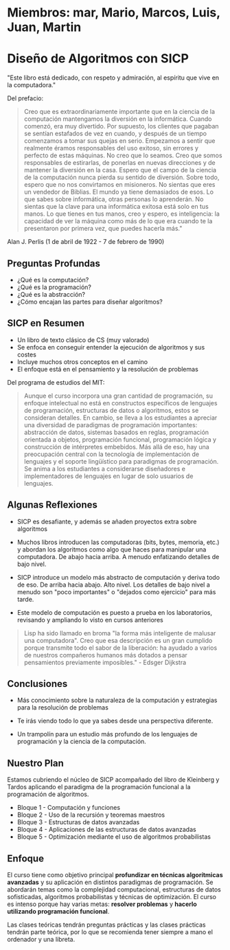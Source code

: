 # Miembros: mar, Mario, Marcos, Luis, Juan, Martin

# Diseño de Algoritmos con SICP 

"Este libro está dedicado, con respeto y admiración, al espíritu que
vive en la computadora."

Del prefacio:

> Creo que es extraordinariamente importante que en la ciencia de la
> computación mantengamos la diversión en la informática. Cuando comenzó,
> era muy divertido. Por supuesto, los clientes que pagaban se sentían
> estafados de vez en cuando, y después de un tiempo comenzamos a tomar
> sus quejas en serio. Empezamos a sentir que realmente éramos responsables
> del uso exitoso, sin errores y perfecto de estas máquinas. No creo que
> lo seamos. Creo que somos responsables de estirarlas, de ponerlas en
> nuevas direcciones y de mantener la diversión en la casa. Espero que el
> campo de la ciencia de la computación nunca pierda su sentido de diversión.
> Sobre todo, espero que no nos convirtamos en misioneros. No sientas que
> eres un vendedor de Biblias. El mundo ya tiene demasiados de esos. Lo que
> sabes sobre informática, otras personas lo aprenderán. No sientas que la
> clave para una informática exitosa está solo en tus manos. Lo que tienes
> en tus manos, creo y espero, es inteligencia: la capacidad de ver la
> máquina como más de lo que era cuando te la presentaron por primera vez,
> que puedes hacerla más."

Alan J. Perlis (1 de abril de 1922 - 7 de febrero de 1990)

## Preguntas Profundas

* ¿Qué es la computación?
* ¿Qué es la programación?
* ¿Qué es la abstracción?
* ¿Cómo encajan las partes para diseñar algoritmos?

## SICP en Resumen

* Un libro de texto clásico de CS (muy valorado)
* Se enfoca en conseguir entender la ejecución de algoritmos y sus costes
* Incluye muchos otros conceptos en el camino
* El enfoque está en el pensamiento y la resolución de problemas

Del programa de estudios del MIT:

> Aunque el curso incorpora una gran cantidad de programación, su
> enfoque intelectual no está en constructos específicos de lenguajes de
> programación, estructuras de datos o algoritmos, estos se consideran
> detalles. En cambio, se lleva a los estudiantes a apreciar una diversidad
> de paradigmas de programación importantes: abstracción de datos, sistemas
> basados en reglas, programación orientada a objetos, programación
> funcional, programación lógica y construcción de intérpretes embebidos.
> Más allá de eso, hay una preocupación central con la tecnología de
> implementación de lenguajes y el soporte lingüístico para paradigmas de
> programación. Se anima a los estudiantes a considerarse diseñadores e
> implementadores de lenguajes en lugar de solo usuarios de lenguajes.

## Algunas Reflexiones

* SICP es desafiante, y además se añaden proyectos extra sobre algoritmos

* Muchos libros introducen las computadoras (bits, bytes, memoria, etc.) y
  abordan los algoritmos como algo que haces para manipular una computadora.
  De abajo hacia arriba. A menudo enfatizando detalles de bajo nivel.

* SICP introduce un modelo más abstracto de computación y deriva
  todo de eso. De arriba hacia abajo. Alto nivel. Los detalles de bajo nivel
  a menudo son "poco importantes" o "dejados como ejercicio" para más tarde.

* Este modelo de computación es puesto a prueba en los laboratorios, revisando
  y ampliando lo visto en cursos anteriores

> Lisp ha sido llamado en broma "la forma más inteligente de malusar una
> computadora". Creo que esa descripción es un gran cumplido porque
> transmite todo el sabor de la liberación: ha ayudado a varios de nuestros
> compañeros humanos más dotados a pensar pensamientos previamente
> imposibles." - Edsger Dijkstra


## Conclusiones

* Más conocimiento sobre la naturaleza de la computación y estrategias para
  la resolución de problemas


* Te irás viendo todo lo que ya sabes desde una
  perspectiva diferente.

* Un trampolín para un estudio más profundo de los lenguajes de programación y
  la ciencia de la computación.

## Nuestro Plan

Estamos cubriendo el núcleo de SICP acompañado del libro de Kleinberg y Tardos aplicando el paradigma de la programación funcional a la programación de algoritmos.

* Bloque 1 - Computación y funciones
* Bloque 2 - Uso de la recursión y teoremas maestros
* Bloque 3 - Estructuras de datos avanzadas
* Bloque 4 - Aplicaciones de las estructuras de datos avanzadas
* Bloque 5 - Optimización mediante el uso de algoritmos probabilistas


## Enfoque

El curso tiene como objetivo principal **profundizar en técnicas algorítmicas avanzadas** y su aplicación en distintos paradigmas de programación. Se abordarán temas como la complejidad computacional, estructuras de datos sofisticadas, algoritmos probabilistas y técnicas de optimización. El curso es intenso porque hay varias metas: **resolver problemas** y **hacerlo utilizando programación funcional**. 

Las clases teóricas tendrán preguntas prácticas y las clases prácticas tendrán parte teórica, por lo que se recomienda tener siempre a mano el ordenador y una libreta.
